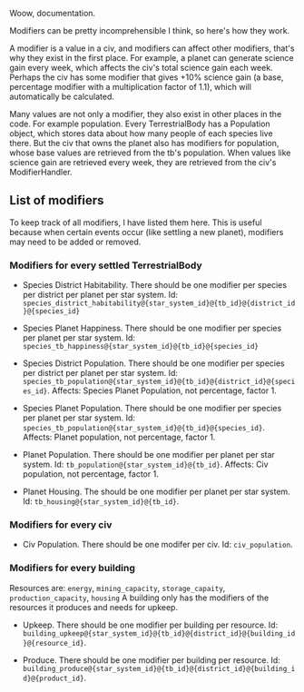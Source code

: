 Woow, documentation.

Modifiers can be pretty incomprehensible I think, so here's how they work.

A modifier is a value in a civ, and modifiers can affect other modifiers, that's why they exist in the first place. For example, a planet can generate science gain every week, which affects the civ's total science gain each week. Perhaps the civ has some modifier that gives +10% science gain (a base, percentage modifier with a multiplication factor of 1.1), which will automatically be calculated.

Many values are not only a modifier, they also exist in other places in the code. For example population. Every TerrestrialBody has a Population object, which stores data about how many people of each species live there. But the civ that owns the planet also has modifiers for population, whose base values are retrieved from the tb's population. When values like science gain are retrieved every week, they are retrieved from the civ's ModifierHandler.

## List of modifiers

To keep track of all modifiers, I have listed them here. This is useful because when certain events occur (like settling a new planet), modifiers may need to be added or removed.

### Modifiers for every settled TerrestrialBody
- Species District Habitability. There should be one modifier per species per district per planet per star system. Id: `species_district_habitability@{star_system_id}@{tb_id}@{district_id}@{species_id}`

- Species Planet Happiness. There should be one modifier per species per planet per star system. Id: `species_tb_happiness@{star_system_id}@{tb_id}@{species_id}`

- Species District Population. There should be one modifier per species per district per planet per star system. Id: `species_tb_population@{star_system_id}@{tb_id}@{district_id}@{species_id}`. Affects: Species Planet Population, not percentage, factor 1.

- Species Planet Population. There should be one modifier per species per planet per star system. Id: `species_tb_population@{star_system_id}@{tb_id}@{species_id}`. Affects: Planet population, not percentage, factor 1.

- Planet Population. There should be one modifier per planet per star system. Id: `tb_population@{star_system_id}@{tb_id}`. Affects: Civ population, not percentage, factor 1.

- Planet Housing. The should be one modifier per planet per star system. Id: `tb_housing@{star_system_id}@{tb_id}`.

### Modifiers for every civ

- Civ Population. There should be one modifer per civ. Id: `civ_population`.

### Modifiers for every building

Resources are: `energy`, `mining_capacity`, `storage_capaity`, `production_capacity`, `housing`
A building only has the modifiers of the resources it produces and needs for upkeep.

- Upkeep. There should be one modifier per building per resource. Id: `building_upkeep@{star_system_id}@{tb_id}@{district_id}@{building_id}@{resource_id}`.

- Produce. There should be one modifier per building per resource. Id: `building_produce@{star_system_id}@{tb_id}@{district_id}@{building_id}@{product_id}`.
